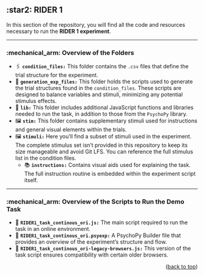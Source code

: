 <h2> :star2: <strong>RIDER 1</strong></h2>

<p>In this section of the repository, you will find all the code and resources necessary to run the <strong>RIDER 1 experiment</strong>.</p>

<hr>

<h3> :mechanical_arm: <strong>Overview of the Folders</strong></h3>

<ul>
  <li> &#128391; <strong><code>condition_files:</code></strong> This folder contains the <code>.csv</code> files that define the trial structure for the experiment.</li>
  <li> &#128190; <strong><code>generation_exp_files:</code></strong> This folder holds the scripts used to generate the trial structures found in the <code>condition_files</code>. These scripts are designed to balance variables and stimuli, minimizing any potential stimulus effects.</li>
  <li> &#128126; <strong><code>lib:</code></strong> This folder includes additional JavaScript functions and libraries needed to run the task, in addition to those from the <code>PsychoPy</code> library.</li>
  <li> &#128444; <strong><code>stim:</code></strong> This folder contains supplementary stimuli used for instructions and general visual elements within the trials.</li>
  <li> &#128444; <strong><code>stimuli:</code></strong> Here you’ll find a subset of stimuli used in the experiment. The complete stimulus set isn’t provided in this repository to keep its size manageable and avoid Git LFS. You can reference the full stimulus list in the condition files.
    <ul>
      <li> &#128218; <strong><code>instructions:</code></strong> Contains visual aids used for explaining the task. The full instruction routine is embedded within the experiment script itself.</li>
    </ul>
  </li>
</ul>

<hr>

<h3> :mechanical_arm: <strong>Overview of the Scripts to Run the Demo Task</strong></h3>

<ul>
  <li> &#128126; <strong><code>RIDER1_task_continous_ori.js:</code></strong> The main script required to run the task in an online environment.</li>
  <li> &#128126; <strong><code>RIDER1_task_continous_ori.psyexp:</code></strong> A PsychoPy Builder file that provides an overview of the experiment’s structure and flow.</li>
  <li> &#128126; <strong><code>RIDER1_task_continous_ori-legacy-browsers.js:</code></strong> This version of the task script ensures compatibility with certain older browsers.</li>
</ul>

<p align="right">(<a href="#readme-top">back to top</a>)</p>
